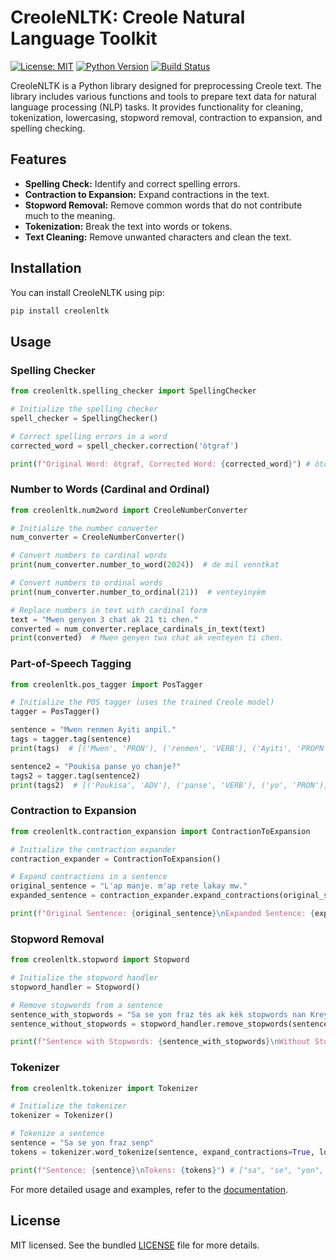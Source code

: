 # CreoleNLTK: Creole Natural Language Toolkit

[![License: MIT](https://img.shields.io/badge/License-MIT-yellow.svg)](LICENSE)
[![Python Version](https://img.shields.io/badge/python-3.6%2B-blue)](https://www.python.org/downloads/)
[![Build Status](https://travis-ci.org/jcblanc2/CreoleNLTK.svg?branch=main)](https://travis-ci.org/jcblanc2/CreoleNLTK)

CreoleNLTK is a Python library designed for preprocessing Creole text. The library includes various functions and tools to prepare text data for natural language processing (NLP) tasks. It provides functionality for cleaning, tokenization, lowercasing, stopword removal, contraction to expansion, and spelling checking.

## Features

- **Spelling Check:** Identify and correct spelling errors.
- **Contraction to Expansion:** Expand contractions in the text.
- **Stopword Removal:** Remove common words that do not contribute much to the meaning.
- **Tokenization:** Break the text into words or tokens.
- **Text Cleaning:** Remove unwanted characters and clean the text.

## Installation

You can install CreoleNLTK using pip:

```bash
pip install creolenltk
```

## Usage

### Spelling Checker

```python
from creolenltk.spelling_checker import SpellingChecker

# Initialize the spelling checker
spell_checker = SpellingChecker()

# Correct spelling errors in a word
corrected_word = spell_checker.correction('òtgraf')

print(f"Original Word: òtgraf, Corrected Word: {corrected_word}") # òtograf
```

### Number to Words (Cardinal and Ordinal)

```python
from creolenltk.num2word import CreoleNumberConverter

# Initialize the number converter
num_converter = CreoleNumberConverter()

# Convert numbers to cardinal words
print(num_converter.number_to_word(2024))  # de mil venntkat

# Convert numbers to ordinal words
print(num_converter.number_to_ordinal(21))  # venteyinyèm

# Replace numbers in text with cardinal form
text = "Mwen genyen 3 chat ak 21 ti chen."
converted = num_converter.replace_cardinals_in_text(text)
print(converted)  # Mwen genyen twa chat ak venteyen ti chen.
```

### Part-of-Speech Tagging

```python
from creolenltk.pos_tagger import PosTagger

# Initialize the POS tagger (uses the trained Creole model)
tagger = PosTagger()

sentence = "Mwen renmen Ayiti anpil."
tags = tagger.tag(sentence)
print(tags)  # [('Mwen', 'PRON'), ('renmen', 'VERB'), ('Ayiti', 'PROPN'), ('anpil', 'ADV'), ('.', 'PUNCT')]

sentence2 = "Poukisa panse yo chanje?"
tags2 = tagger.tag(sentence2)
print(tags2)  # [('Poukisa', 'ADV'), ('panse', 'VERB'), ('yo', 'PRON'), ('chanje', 'VERB'), ('?', 'PUNCT')]
```

### Contraction to Expansion

```python
from creolenltk.contraction_expansion import ContractionToExpansion

# Initialize the contraction expander
contraction_expander = ContractionToExpansion()

# Expand contractions in a sentence
original_sentence = "L'ap manje. m'ap rete lakay mw."
expanded_sentence = contraction_expander.expand_contractions(original_sentence)

print(f"Original Sentence: {original_sentence}\nExpanded Sentence: {expanded_sentence}") # li ap manje. mwen ap rete lakay mwen.
```

### Stopword Removal

```python
from creolenltk.stopword import Stopword

# Initialize the stopword handler
stopword_handler = Stopword()

# Remove stopwords from a sentence
sentence_with_stopwords = "Sa se yon fraz tès ak kèk stopwords nan Kreyòl Ayisyen."
sentence_without_stopwords = stopword_handler.remove_stopwords(sentence_with_stopwords)

print(f"Sentence with Stopwords: {sentence_with_stopwords}\nWithout Stopwords: {sentence_without_stopwords}") # fraz tès stopwords Kreyòl Ayisyen.
```

### Tokenizer

```python
from creolenltk.tokenizer import Tokenizer

# Initialize the tokenizer
tokenizer = Tokenizer()

# Tokenize a sentence
sentence = "Sa se yon fraz senp"
tokens = tokenizer.word_tokenize(sentence, expand_contractions=True, lowercase=True)

print(f"Sentence: {sentence}\nTokens: {tokens}") # ["sa", "se", "yon", "fraz", "senp"]
```

For more detailed usage and examples, refer to the [documentation](https://pypi.org/project/creolenltk/).

## License

MIT licensed. See the bundled [LICENSE](LICENSE) file for more details.
